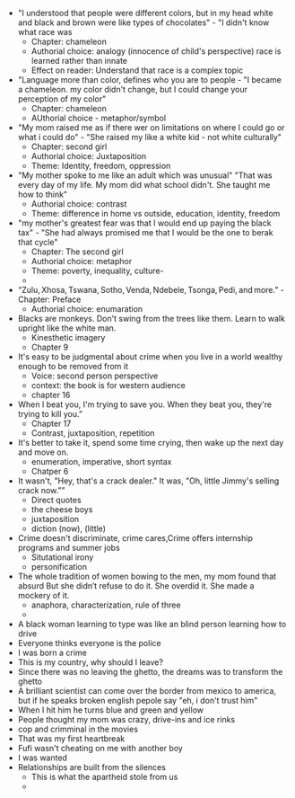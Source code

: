 - "I understood that people were different colors, but in my head white and black and brown were like types of chocolates" - "I didn't know what race was
	- Chapter: chameleon
	- Authorial choice: analogy (innocence of child's perspective) race is learned rather than innate
	- Effect on reader: Understand that race is a complex topic
- "Language more than color, defines who you are to people - "I became a chameleon. my color didn't change, but I could change your perception of my color"
	- Chapter: chameleon
	- AUthorial choice - metaphor/symbol
- "My mom raised me as if there wer on limitations on where I could go or what i could do" - "She raised my like a white kid - not white culturally"
	- Chapter: second girl
	- Authorial choice: Juxtaposition
	- Theme: Identity, freedom, oppression
- "My mother spoke to me like an adult which was unusual" "That was every day of my life. My mom did what school didn't. She taught me how to think" 
	- Authorial choice: contrast
	- Theme: difference in home vs outside, education, identity, freedom
- "my mother's greatest fear was that I would end up paying the black tax" - "She had always promised me that I would be the one to berak that cycle" 
	- Chapter: The second girl
	- Authorial choice: metaphor 
	- Theme: poverty, inequality, culture- 
	- 
- “Zulu, Xhosa, Tswana, Sotho, Venda, Ndebele, Tsonga, Pedi, and more.”
	-Chapter: Preface
	- Authorial choice: enumaration
- Blacks are monkeys. Don't swing from the trees like them. Learn to walk upright like the white man.
	- Kinesthetic  imagery
	- Chapter 9
- It's easy to be judgmental about crime when you live in a world wealthy enough to be removed from it
	- Voice: second person perspective
	- context: the book is for western audience
	- chapter 16
- When I beat you, I'm trying to save you. When they beat you, they're trying to kill you.”
	- Chapter 17
	- Contrast, juxtaposition, repetition
- It's better to take it, spend some time crying, then wake up the next day and move on.
	- enumeration, imperative, short syntax
	- Chatper 6
- It wasn't, "Hey, that's a crack dealer." It was, "Oh, little Jimmy's selling crack now."”
	- Direct quotes
	- the cheese boys
	- juxtaposition
	- diction (now), (little)
- Crime doesn't discriminate, crime cares,Crime offers internship programs and summer jobs
	- Situtational irony
	- personification
- The whole tradition of women bowing to the men, my mom found that absurd But she didn’t refuse to do it. She overdid it. She made a mockery of it.
	- anaphora, characterization, rule of three
	- 
- A black woman learning to type was like an blind person learning how to drive
-  Everyone thinks everyone is the police 
- I was born a crime
- This is my country, why should I leave?
- Since there was no leaving the ghetto, the dreams was to transform the ghetto
- A brilliant scientist can come over the border from mexico to america, but if he speaks broken english pepole say "eh, i don't trust him"
- When I hit him he turns blue and green and yellow
- People thought my mom was crazy, drive-ins and ice rinks
- cop and crimminal in the movies
- That was my first heartbreak
- Fufi wasn't cheating on me with another boy
- I was wanted
- Relationships are built from the silences
	- This is what the apartheid stole from us
	- 